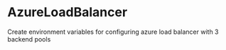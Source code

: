 # AzureLoadBalancer
Create environment variables for configuring azure load balancer with 3 backend pools
